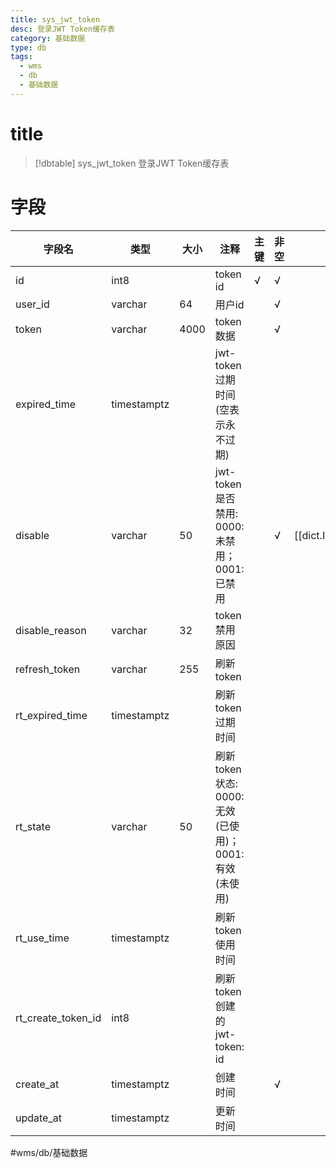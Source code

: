 ```yaml
---
title: sys_jwt_token
desc: 登录JWT Token缓存表
category: 基础数据
type: db
tags:
  - wms
  - db
  - 基础数据
---
```


# title
>[!dbtable] sys_jwt_token
> 登录JWT Token缓存表

# 字段
| 字段名 | 类型 | 大小 | 注释 | 主键 | 非空 | 关联 |
| --- | --- | --- | --- | --- | --- | --- |
| id | int8 |  | token id | √ | √ |  |
| user_id | varchar | 64 | 用户id |  | √ |  |
| token | varchar | 4000 | token数据 |  | √ |  |
| expired_time | timestamptz |  | jwt-token过期时间(空表示永不过期) |  |  |  |
| disable | varchar | 50 | jwt-token是否禁用: 0000:未禁用；0001:已禁用 |  | √ | [[dict.IS_ENABLE]] |
| disable_reason | varchar | 32 | token禁用原因 |  |  |  |
| refresh_token | varchar | 255 | 刷新token |  |  |  |
| rt_expired_time | timestamptz |  | 刷新token过期时间 |  |  |  |
| rt_state | varchar | 50 | 刷新token状态: 0000:无效(已使用)；0001:有效(未使用) |  |  |  |
| rt_use_time | timestamptz |  | 刷新token使用时间 |  |  |  |
| rt_create_token_id | int8 |  | 刷新token创建的jwt-token: id |  |  |  |
| create_at | timestamptz |  | 创建时间 |  | √ |  |
| update_at | timestamptz |  | 更新时间 |  |  |  |
#wms/db/基础数据
